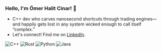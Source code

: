 ### Hello, I'm Ömer Halit Cinar! 👋

- C++ dev who carves nanosecond shortcuts through trading engines—and happily gets lost in any system wicked enough to call itself “complex.”
- Let's connect! Find me on [LinkedIn](https://www.linkedin.com/in/omerhalitcinar).


![C++](https://img.shields.io/badge/-C++-00599C?style=flat-square&logo=c)
![Rust](https://img.shields.io/badge/-Rust-000000?style=flat-square&logo=rust)
![Python](https://img.shields.io/badge/-Python-3776AB?style=flat-square&logo=python)
![Java](https://img.shields.io/badge/-Java-007396?style=flat-square&logo=java)



<!---
omerhalid/omerhalid's `README.md` displays on the GitHub profile.
Preview the changes to see the magic!
--->
